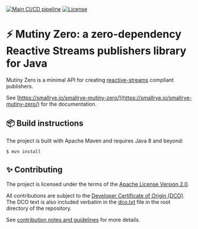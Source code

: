 [![Main CI/CD pipeline](https://github.com/smallrye/smallrye-mutiny-zero/actions/workflows/build-main.yml/badge.svg)](https://github.com/smallrye/smallrye-mutiny-zero/actions/workflows/build-main.yml)
[![License](https://img.shields.io/badge/License-Apache%202.0-blue.svg)](https://opensource.org/licenses/Apache-2.0)

# ⚡️ Mutiny Zero: a zero-dependency Reactive Streams publishers library for Java

Mutiny Zero is a minimal API for creating [reactive-streams](https://www.reactive-streams.org) compliant publishers.

See [https://smallrye.io/smallrye-mutiny-zero/](https://smallrye.io/smallrye-mutiny-zero/) for the documentation.

## 📦 Build instructions

The project is built with Apache Maven and requires Java 8 and beyond:

```
$ mvn install
```

## ✨ Contributing

The project is licensed under the terms of the [Apache License Version 2.0](LICENSE).

All contributions are subject to the [Developer Certificate of Origin (DCO)](https://developercertificate.org/).
The DCO text is also included verbatim in the [dco.txt](dco.txt) file in the root directory of the repository.

See [contribution notes and guidelines](CONTRIBUTING.md) for more details.
